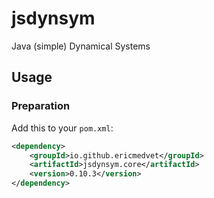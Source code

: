 # jsdynsym
Java (simple) Dynamical Systems

## Usage

### Preparation

Add this to your `pom.xml`:
```xml
<dependency>
    <groupId>io.github.ericmedvet</groupId>
    <artifactId>jsdynsym.core</artifactId>
    <version>0.10.3</version>
</dependency>
```
